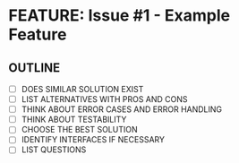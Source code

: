 # FEATURE: Issue #1 - Example Feature

## OUTLINE

- [ ] DOES SIMILAR SOLUTION EXIST
- [ ] LIST ALTERNATIVES WITH PROS AND CONS
- [ ] THINK ABOUT ERROR CASES AND ERROR HANDLING
- [ ] THINK ABOUT TESTABILITY
- [ ] CHOOSE THE BEST SOLUTION
- [ ] IDENTIFY INTERFACES IF NECESSARY
- [ ] LIST QUESTIONS